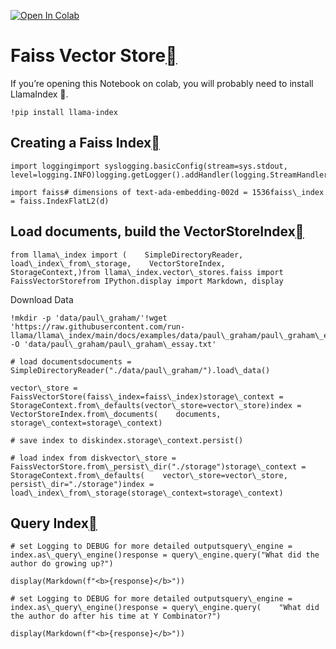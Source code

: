 [![Open In Colab](https://colab.research.google.com/assets/colab-badge.svg)](https://colab.research.google.com/github/run-llama/llama_index/blob/main/docs/examples/vector_stores/FaissIndexDemo.ipynb)

Faiss Vector Store[](#faiss-vector-store "Permalink to this heading")
======================================================================

If you’re opening this Notebook on colab, you will probably need to install LlamaIndex 🦙.


```
!pip install llama-index
```
Creating a Faiss Index[](#creating-a-faiss-index "Permalink to this heading")
------------------------------------------------------------------------------


```
import loggingimport syslogging.basicConfig(stream=sys.stdout, level=logging.INFO)logging.getLogger().addHandler(logging.StreamHandler(stream=sys.stdout))
```

```
import faiss# dimensions of text-ada-embedding-002d = 1536faiss\_index = faiss.IndexFlatL2(d)
```
Load documents, build the VectorStoreIndex[](#load-documents-build-the-vectorstoreindex "Permalink to this heading")
---------------------------------------------------------------------------------------------------------------------


```
from llama\_index import (    SimpleDirectoryReader,    load\_index\_from\_storage,    VectorStoreIndex,    StorageContext,)from llama\_index.vector\_stores.faiss import FaissVectorStorefrom IPython.display import Markdown, display
```
Download Data


```
!mkdir -p 'data/paul\_graham/'!wget 'https://raw.githubusercontent.com/run-llama/llama\_index/main/docs/examples/data/paul\_graham/paul\_graham\_essay.txt' -O 'data/paul\_graham/paul\_graham\_essay.txt'
```

```
# load documentsdocuments = SimpleDirectoryReader("./data/paul\_graham/").load\_data()
```

```
vector\_store = FaissVectorStore(faiss\_index=faiss\_index)storage\_context = StorageContext.from\_defaults(vector\_store=vector\_store)index = VectorStoreIndex.from\_documents(    documents, storage\_context=storage\_context)
```

```
# save index to diskindex.storage\_context.persist()
```

```
# load index from diskvector\_store = FaissVectorStore.from\_persist\_dir("./storage")storage\_context = StorageContext.from\_defaults(    vector\_store=vector\_store, persist\_dir="./storage")index = load\_index\_from\_storage(storage\_context=storage\_context)
```
Query Index[](#query-index "Permalink to this heading")
--------------------------------------------------------


```
# set Logging to DEBUG for more detailed outputsquery\_engine = index.as\_query\_engine()response = query\_engine.query("What did the author do growing up?")
```

```
display(Markdown(f"<b>{response}</b>"))
```

```
# set Logging to DEBUG for more detailed outputsquery\_engine = index.as\_query\_engine()response = query\_engine.query(    "What did the author do after his time at Y Combinator?")
```

```
display(Markdown(f"<b>{response}</b>"))
```
